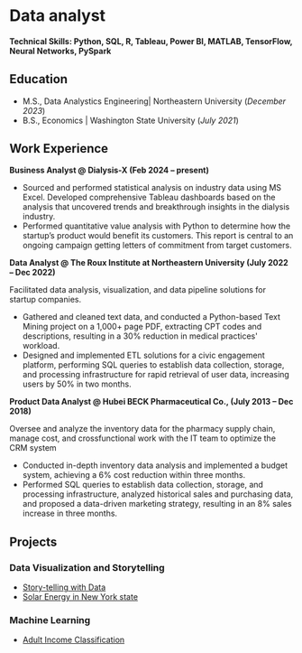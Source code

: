 # Data analyst 

#### Technical Skills: Python, SQL, R, Tableau, Power BI, MATLAB, TensorFlow, Neural Networks, PySpark

## Education						       		
- M.S., Data Analystics Engineering| Northeastern University (_December 2023_)	 			        		
- B.S., Economics                  | Washington State University (_July 2021_)

## Work Experience
**Business Analyst @ Dialysis-X (Feb 2024 – present)** 
- Sourced and performed statistical analysis on industry data using MS Excel. Developed comprehensive Tableau dashboards based on the analysis that uncovered trends and breakthrough insights in the dialysis industry.
- Performed quantitative value analysis with Python to determine how the startup’s product would benefit its customers. This report is central to an ongoing campaign getting letters of commitment from target customers.

**Data Analyst @ The Roux Institute at Northeastern University (July 2022 – Dec 2022)**

Facilitated data analysis, visualization, and data pipeline solutions for startup companies.
- Gathered and cleaned text data, and conducted a Python-based Text Mining project on a 1,000+ page PDF, extracting CPT codes and descriptions, resulting in a 30% reduction in medical practices' workload.
- Designed and implemented ETL solutions for a civic engagement platform, performing SQL queries to establish data collection, storage, and processing infrastructure for rapid retrieval of user data, increasing users by 50% in two months.

**Product Data Analyst @ Hubei BECK Pharmaceutical Co., (July 2013 – Dec 2018)**

Oversee and analyze the inventory data for the pharmacy supply chain, manage cost, and crossfunctional work with the IT team to optimize the CRM system
- Conducted in-depth inventory data analysis and implemented a budget system, achieving a 6% cost reduction within three months.
- Performed SQL queries to establish data collection, storage, and processing infrastructure, analyzed historical sales and purchasing data, and proposed a data-driven marketing strategy, resulting in an 8% sales increase in three months. 

## Projects
### Data Visualization and Storytelling
- [Story-telling with Data](https://sites.google.com/view/ie6600hw5-g01/home?authuser=0)
- [Solar Energy in New York state](https://sites.google.com/view/ie6600-group1/home)

### Machine Learning
- [Adult Income Classification](https://www.mlwithramin.com/project/s23-group-8)





